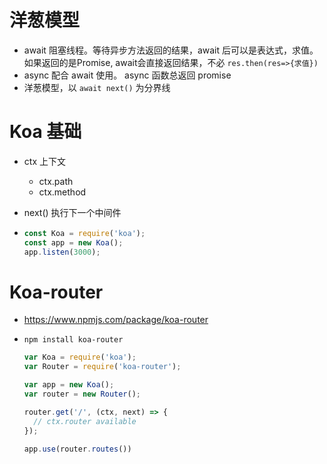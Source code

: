 # 洋葱模型

- await 阻塞线程。等待异步方法返回的结果，await 后可以是表达式，求值。如果返回的是Promise, await会直接返回结果，不必 `res.then(res=>{求值})`
- async 配合 await 使用。 async 函数总返回 promise
- 洋葱模型，以 `await next()` 为分界线

# Koa 基础

- ctx 上下文

  - ctx.path
  - ctx.method

- next() 执行下一个中间件

- ```js
  const Koa = require('koa');
  const app = new Koa();
  app.listen(3000);
  ```

# Koa-router

- <https://www.npmjs.com/package/koa-router>

- `npm install koa-router`

  ```js
  var Koa = require('koa');
  var Router = require('koa-router');
  
  var app = new Koa();
  var router = new Router();
  
  router.get('/', (ctx, next) => {
    // ctx.router available
  });
  
  app.use(router.routes())
  ```

  

  

  